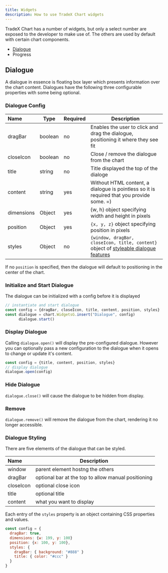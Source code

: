 ```yaml
---
title: Widgets
description: How to use TradeX Chart widgets
---
```

TradeX Chart has a number of widgets, but only a select number are exposed to the developer to make use of. The others are used by default with certain chart components.

* [Dialogue](#dialogue)
* Progress

## Dialogue

A dialogue in essence is floating box layer which presents information over the chart content. Dialogues have the following three configurable properties with some being optional.

### Dialogue Config


| Name       | Type    | Required | Description                                                                                                 |
| :----------- | --------- | :--------- | ------------------------------------------------------------------------------------------------------------- |
| dragBar    | boolean | no       | Enables the user to click and drag the dialogue, positioning it where they see fit                          |
| closeIcon  | boolean | no       | Close / remove the dialogue from the chart                                                                  |
| title      | string  | no       | Title displayed the top of the dialoge                                                                      |
| content    | string  | yes      | Without HTML content, a dialogue is pointless so it is required that you provide some. =)                   |
| dimensions | Object  | yes      | {w, h} object specifying width and height in pixels                                                         |
| position   | Object  | yes      | ``{x, y, z}`` object specifying position in pixels                                                          |
| styles     | Object  | no       | ``{window, dragBar, closeIcon, title, content}`` object of [styleable dialogue features](#dialogue-styling) |

If no ``position`` is specified, then the dialogue will default to positioning in the center of the chart.

### Initialize and Start Dialogue

The dialogue can be initialized with a config before it is displayed

```javascript
// instantiate and start dialogue
const config = {dragBar, closeIcon, title, content, position, styles}
const dialogue = chart.WidgetsG.insert("Dialogue", config)
      dialogue.start()
```

### Display Dialogue

Calling ``dialogue.open()`` will display the pre-configured dialogue. However you can optionally pass a new configuration to the dialogue when it opens to change or update it's content.

```javascript
const config = {title, content, position, styles}
// display dialogue
dialogue.open(config)
```

### Hide Dialogue

``dialogue.close()`` will cause the dialogue to be hidden from display.

### Remove

``dialogue.remove()`` will remove the dialogue from the chart, rendering it no longer accessible.

### Dialogue Styling

There are five elements of the dialogue that can be styled.


| Name      | Description                                         |
| :---------- | ----------------------------------------------------- |
| window    | parent element hostng the others                    |
| dragBar   | optional bar at the top to allow manual positioning |
| closeIcon | optional close icon                                 |
| title     | optional title                                      |
| content   | what you want to display                            |

Each entry of the ``styles`` property is an object containing CSS properties and values.

```javascript
const config = {
  dragBar: true,
  dimensions: {w: 199, y: 100}
  position: {x: 100, y: 100},
  styles: {
    dragBar: { background: "#888" }
    title: { color: "#ccc" }
  }
}
```
